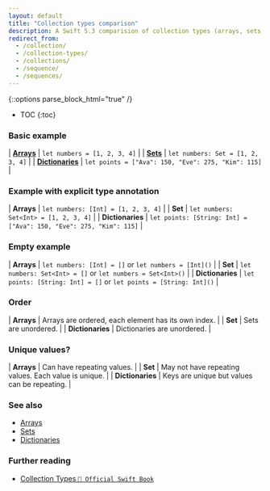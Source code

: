 ```yaml
---
layout: default
title: "Collection types comparison"
description: A Swift 5.3 comparision of collection types (arrays, sets, and dictionaries).
redirect_from: 
  - /collection/
  - /collection-types/
  - /collections/
  - /sequence/
  - /sequences/
---
```

{::options parse_block_html="true" /}

* TOC
{:toc}

### Basic example

| **[Arrays](/arrays)** | `let numbers = [1, 2, 3, 4]` |
| **[Sets](/sets)** | `let numbers: Set = [1, 2, 3, 4]` |
| **[Dictionaries](/dictionaries)** | `let points = ["Ava": 150, "Eve": 275, "Kim": 115]` |

### Example with explicit type annotation

| **Arrays** | `let numbers: [Int] = [1, 2, 3, 4]` |
| **Set** | `let numbers: Set<Int> = [1, 2, 3, 4]` |
| **Dictionaries** | `let points: [String: Int] = ["Ava": 150, "Eve": 275, "Kim": 115]` |

### Empty example

| **Arrays** | `let numbers: [Int] = []` or `let numbers = [Int]()` |
| **Set** | `let numbers: Set<Int> = []` or `let numbers = Set<Int>()` |
| **Dictionaries** | `let points: [String: Int] = []` or `let points = [String: Int]()` |

### Order

| **Arrays** | Arrays are ordered, each element has its own index. |
| **Set** | Sets are unordered. |
| **Dictionaries** | Dictionaries are unordered. |

### Unique values?

| **Arrays** | Can have repeating values. |
| **Set** | May not have repeating values. Each value is unique. |
| **Dictionaries** | Keys are unique but values can be repeating. |

### See also

* [Arrays](/arrays)
* [Sets](/sets)
* [Dictionaries](/dictionaries)

### Further reading

* [Collection Types `📖 Official Swift Book`](https://docs.swift.org/swift-book/LanguageGuide/CollectionTypes.html)
